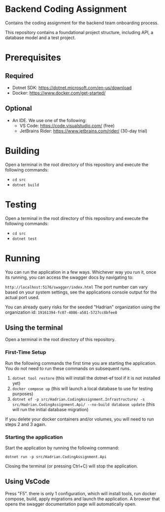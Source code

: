 # Backend Coding Assignment
Contains the coding assignment for the backend team onboarding process.

This repository contains a foundational project structure, including API, a database model and a test project.

# Prerequisites

## Required

- Dotnet SDK: https://dotnet.microsoft.com/en-us/download
- Docker: https://www.docker.com/get-started/

## Optional
- An IDE. We use one of the following:
  - VS Code: https://code.visualstudio.com/ (free)
  - JetBrains Rider: https://www.jetbrains.com/rider/ (30-day trial)

# Building

Open a terminal in the root directory of this repository and execute the following commands:

- `cd src`
- `dotnet build`

# Testing

Open a terminal in the root directory of this repository and execute the following commands:

- `cd src`
- `dotnet test`

# Running

You can run the application in a few ways.
Whichever way you run it, once its running, you can access the swagger docs by navigating to:

`http://localhost:5176/swagger/index.html`
The port number can vary based on your system settings, see the applications console output for the actual port used.

You can already query risks for the seeded "Hadrian" organization using the organization id: `19161394-fc07-4086-a581-5727cc8bfee8`

## Using the terminal

Open a terminal in the root directory of this repository.

### First-Time Setup

Run the following commands the first time you are starting the application.
You do not need to run these commands on subsequent runs.

1. `dotnet tool restore` (this will install the dotnet-ef tool if it is not installed yet)
2. `docker compose up` (this will launch a local database to use for testing purposes)
3.  `dotnet ef -p src/Hadrian.CodingAssignment.Infrastructure/ -s src/Hadrian.CodingAssignment.Api/ --no-build database update` (this will run the initial database migration)

If you delete your docker containers and/or volumes, you will need to run steps 2 and 3 again.

### Starting the application

Start the application by running the following command:

`dotnet run -p src/Hadrian.CodingAssignment.Api`

Closing the terminal (or pressing Ctrl+C) will stop the application.

## Using VsCode

Press "F5". there is only 1 configuration, which will install tools,
run docker compose, build, apply migrations and launch the application.
A browser that opens the swagger documentation page will automatically open.
